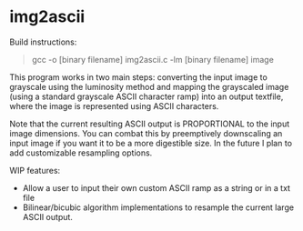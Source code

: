 # img2ascii
Build instructions: 
>gcc -o [binary filename] img2ascii.c -lm 
>[binary filename] image

This program works in two main steps: converting the input image to grayscale using the luminosity method and mapping the grayscaled image (using a standard grayscale ASCII character ramp) into an output textfile, where the image is represented using ASCII characters. 

Note that the current resulting ASCII output is PROPORTIONAL to the input image dimensions. You can combat this by preemptively downscaling an input image if you want it to be a more digestible size. In the future I plan to add customizable resampling options.

WIP features:
- Allow a user to input their own custom ASCII ramp as a string or in a txt file
- Bilinear/bicubic algorithm implementations to resample the current large ASCII output.
